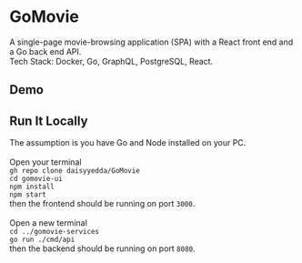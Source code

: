 # GoMovie
A single-page movie-browsing application (SPA) with a React front end and a Go back end API.<br/>
Tech Stack: Docker, Go, GraphQL, PostgreSQL, React.

## Demo

## Run It Locally
The assumption is you have Go and Node installed on your PC. <br/>
<br/>
Open your terminal
<br/>
`gh repo clone daisyyedda/GoMovie`
<br/>
`cd gomovie-ui`
<br/>
`npm install`
<br/>
`npm start`
<br/>
then the frontend should be running on port `3000`.
<br/><br/>
Open a new terminal
<br/>
`cd ../gomovie-services`
<br/>
`go run ./cmd/api`
<br/>
then the backend should be running on port `8080`.

